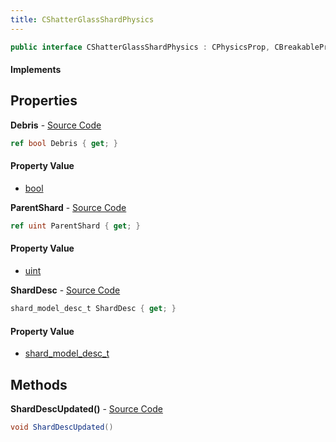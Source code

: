 ```yaml
---
title: CShatterGlassShardPhysics
---
```


```csharp
public interface CShatterGlassShardPhysics : CPhysicsProp, CBreakableProp, CBaseProp, CBaseAnimGraph, CBaseModelEntity, CBaseEntity, CEntityInstance, ISchemaClass<CEntityInstance>, ISchemaClass<CBaseEntity>, ISchemaClass<CBaseModelEntity>, ISchemaClass<CBaseAnimGraph>, ISchemaClass<CBaseProp>, ISchemaClass<CBreakableProp>, ISchemaClass<CPhysicsProp>, ISchemaClass<CShatterGlassShardPhysics>, ISchemaField, ISchemaClass, INativeHandle
```

#### Implements

## Properties

**Debris** - [Source Code](https://github.com/swiftly-solution/swiftlys2/blob/main/managed/src/SwiftlyS2.Generated/Schemas/Interfaces/CShatterGlassShardPhysics.cs#L16)

```csharp
ref bool Debris { get; }
```

#### Property Value

- [bool](https://learn.microsoft.com/dotnet/api/system.boolean)

**ParentShard** - [Source Code](https://github.com/swiftly-solution/swiftlys2/blob/main/managed/src/SwiftlyS2.Generated/Schemas/Interfaces/CShatterGlassShardPhysics.cs#L18)

```csharp
ref uint ParentShard { get; }
```

#### Property Value

- [uint](https://learn.microsoft.com/dotnet/api/system.uint32)

**ShardDesc** - [Source Code](https://github.com/swiftly-solution/swiftlys2/blob/main/managed/src/SwiftlyS2.Generated/Schemas/Interfaces/CShatterGlassShardPhysics.cs#L20)

```csharp
shard_model_desc_t ShardDesc { get; }
```

#### Property Value

- [shard_model_desc_t](/docs/api/shared/schemadefinitions/shard_model_desc_t)

## Methods

**ShardDescUpdated()** - [Source Code](https://github.com/swiftly-solution/swiftlys2/blob/main/managed/src/SwiftlyS2.Generated/Schemas/Interfaces/CShatterGlassShardPhysics.cs#L22)

```csharp
void ShardDescUpdated()
```

